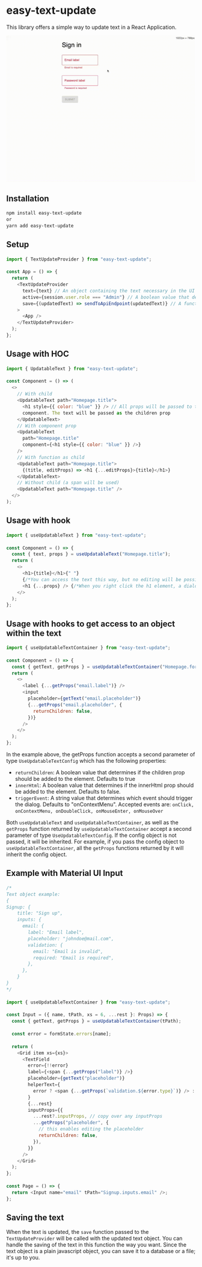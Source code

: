 # easy-text-update

This library offers a simple way to update text in a React Application.

![gif](media/demo.gif)

## Installation

```bash
npm install easy-text-update
or
yarn add easy-text-update
```

## Setup

```javascript
import { TextUpdateProvider } from "easy-text-update";

const App = () => {
  return (
    <TextUpdateProvider
      text={text} // An object containing the text necessary in the UI
      active={session.user.role === "Admin"} // A boolean value that determines if the text should be updatable
      save={(updatedText) => sendToApiEndpoint(updatedText)} // A function that will be called when the text is updated. You can handle the saving of the text here
    >
      <App />
    </TextUpdateProvider>
  );
};
```

## Usage with HOC

```javascript
import { UpdatableText } from "easy-text-update";

const Component = () => (
  <>
    // With child
    <UpdatableText path="Homepage.title">
      <h1 style={{ color: "blue" }} /> // All props will be passed to the child
      component. The text will be passed as the children prop
    </UpdatableText>
    // With component prop
    <UpdatableText
      path="Homepage.title"
      component={<h1 style={{ color: "blue" }} />}
    />
    // With function as child
    <UpdatableText path="Homepage.title">
      {(title, editProps) => <h1 {...editProps}>{title}</h1>}
    </UpdatableText>
    // Without child (a span will be used)
    <UpdatableText path="Homepage.title" />
  </>
);
```

## Usage with hook

```javascript
import { useUpdatableText } from "easy-text-update";

const Component = () => {
  const { text, props } = useUpdatableText("Homepage.title");
  return (
    <>
      <h1>{title}</h1>{" "}
      {/*You can access the text this way, but no editing will be possible*/}
      <h1 {...props} /> {/*When you right click the h1 element, a dialog will open to edit the text*/}
    </>
  );
};
```

## Usage with hooks to get access to an object within the text

```javascript
import { useUpdatableTextContainer } from "easy-text-update";

const Component = () => {
  const { getText, getProps } = useUpdatableTextContainer("Homepage.form");
  return (
    <>
      <label {...getProps("email.label")} />
      <input
        placeholder={getText("email.placeholder")}
        {...getProps("email.placeholder", {
          returnChildren: false,
        })}
      />
    </>
  );
};
```

In the example above, the getProps function accepts a second parameter of type `UseUpdatableTextConfig` which has the following properties:

- `returnChildren`: A boolean value that determines if the children prop should be added to the element. Defaults to true
- `innerHtml`: A boolean value that determines if the innerHtml prop should be added to the element. Defaults to false.
- `triggerEvent`: A string value that determines which event should trigger the dialog. Defaults to "onContextMenu". Accepted events are: `onClick, onContextMenu, onDoubleClick, onMouseEnter, onMouseOver`

Both `useUpdatableText` and `useUpdatableTextContainer`, as well as the `getProps` function returned by `useUpdatableTextContainer` accept a second parameter of type `UseUpdatableTextConfig`.
If the config object is not passed, it will be inherited.
For example, if you pass the config object to `useUpdatableTextContainer`, all the `getProps` functions returned by it will inherit the config object.

## Example with Material UI Input

```javascript
/*
Text object example:
{
Signup: {
    title: "Sign up",
    inputs: {
      email: {
        label: "Email label",
        placeholder: "johndoe@mail.com",
        validation: {
          email: "Email is invalid",
          required: "Email is required",
        },
      },
    }
}
*/

import { useUpdatableTextContainer } from "easy-text-update";

const Input = ({ name, tPath, xs = 6, ...rest }: Props) => {
  const { getText, getProps } = useUpdatableTextContainer(tPath);

  const error = formState.errors[name];

  return (
    <Grid item xs={xs}>
      <TextField
        error={!!error}
        label={<span {...getProps("label")} />}
        placeholder={getText("placeholder")}
        helperText={
          error ? <span {...getProps(`validation.${error.type}`)} /> : undefined
        }
        {...rest}
        inputProps={{
          ...rest?.inputProps, // copy over any inputProps
          ...getProps("placeholder", {
            // this enables editing the placeholder
            returnChildren: false,
          }),
        }}
      />
    </Grid>
  );
};

const Page = () => {
  return <Input name="email" tPath="Signup.inputs.email" />;
};
```

## Saving the text

When the text is updated, the `save` function passed to the `TextUpdateProvider` will be called with the updated text object.
You can handle the saving of the text in this function the way you want. Since the text object is a plain javascript object, you can save it to a database or a file; it's up to you.
